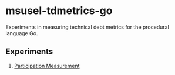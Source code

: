 # msusel-tdmetrics-go

Experiments in measuring technical debt metrics for the procedural language Go.

## Experiments

1. [Participation Measurement](./experiments/exp001Participation/)
